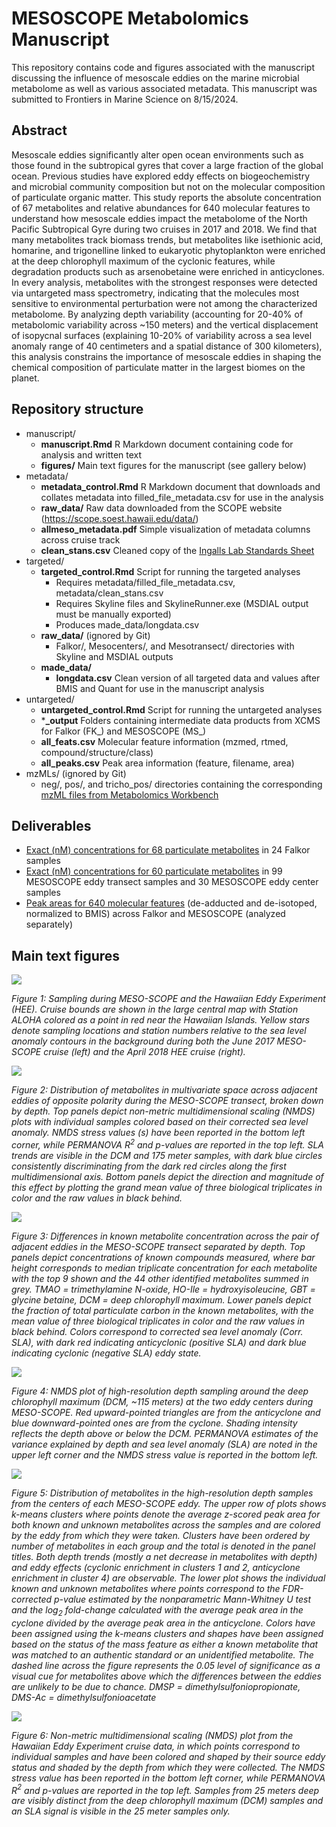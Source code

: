 # MESOSCOPE Metabolomics Manuscript

This repository contains code and figures associated with the manuscript discussing the influence of mesoscale eddies on the marine microbial metabolome as well as various associated metadata. This manuscript was submitted to Frontiers in Marine Science on 8/15/2024.

## Abstract
Mesoscale eddies significantly alter open ocean environments such as those found in the subtropical gyres that cover a large fraction of the global ocean. Previous studies have explored eddy effects on biogeochemistry and microbial community composition but not on the molecular composition of particulate organic matter. This study reports the absolute concentration of 67 metabolites and relative abundances for 640 molecular features to understand how mesoscale eddies impact the metabolome of the North Pacific Subtropical Gyre during two cruises in 2017 and 2018. We find that many metabolites track biomass trends, but metabolites like isethionic acid, homarine, and trigonelline linked to eukaryotic phytoplankton were enriched at the deep chlorophyll maximum of the cyclonic features, while degradation products such as arsenobetaine were enriched in anticyclones. In every analysis, metabolites with the strongest responses were detected via untargeted mass spectrometry, indicating that the molecules most sensitive to environmental perturbation were not among the characterized metabolome. By analyzing depth variability (accounting for 20-40% of metabolomic variability across ~150 meters) and the vertical displacement of isopycnal surfaces (explaining 10-20% of variability across a sea level anomaly range of 40 centimeters and a spatial distance of 300 kilometers), this analysis constrains the importance of mesoscale eddies in shaping the chemical composition of particulate matter in the largest biomes on the planet.

## Repository structure

  - manuscript/
    - **manuscript.Rmd** R Markdown document containing code for analysis and written text
    - **figures/** Main text figures for the manuscript (see gallery below)
  - metadata/
    - **metadata_control.Rmd** R Markdown document that downloads and collates metadata into filled_file_metadata.csv for use in the analysis
    - **raw_data/** Raw data downloaded from the SCOPE website (https://scope.soest.hawaii.edu/data/)
    - **allmeso_metadata.pdf** Simple visualization of metadata columns across cruise track
    - **clean_stans.csv** Cleaned copy of the [Ingalls Lab Standards Sheet](https://github.com/IngallsLabUW/Ingalls_Standards)
  - targeted/
    - **targeted_control.Rmd** Script for running the targeted analyses
      - Requires metadata/filled_file_metadata.csv, metadata/clean_stans.csv
      - Requires Skyline files and SkylineRunner.exe (MSDIAL output must be manually exported)
      - Produces made_data/longdata.csv
    - **raw_data/** (ignored by Git)
      - Falkor/, Mesocenters/, and Mesotransect/ directories with Skyline and MSDIAL outputs
    - **made_data/**
      - **longdata.csv** Clean version of all targeted data and values after BMIS and Quant for use in the manuscript analysis
  - untargeted/
    - **untargeted_control.Rmd** Script for running the untargeted analyses
    - ***_output** Folders containing intermediate data products from XCMS for Falkor (FK_) and MESOSCOPE (MS_)
    - **all_feats.csv** Molecular feature information (mzmed, rtmed, compound/structure/class)
    - **all_peaks.csv** Peak area information (feature, filename, area)
  - mzMLs/ (ignored by Git)
    - neg/, pos/, and tricho_pos/ directories containing the corresponding [mzML files from Metabolomics Workbench](http://dx.doi.org/10.21228/M82719)

## Deliverables

  - [Exact (nM) concentrations for 68 particulate metabolites](targeted/Falkor_Targeted_nM.xlsx) in 24 Falkor samples
  - [Exact (nM) concentrations for 60 particulate metabolites](targeted/Falkor_Targeted_nM.xlsx) in 99 MESOSCOPE eddy transect samples and 30 MESOSCOPE eddy center samples
  - [Peak areas for 640 molecular features](untargeted/all_peaks.csv) (de-adducted and de-isotoped, normalized to BMIS) across Falkor and MESOSCOPE (analyzed separately)

## Main text figures

![](manuscript/figures/fig_1_MapForWill_v3.jpg)

*Figure 1: Sampling during MESO-SCOPE and the Hawaiian Eddy Experiment (HEE). Cruise bounds are shown in the large central map with Station ALOHA colored as a point in red near the Hawaiian Islands. Yellow stars denote sampling locations and station numbers relative to the sea level anomaly contours in the background during both the June 2017 MESO-SCOPE cruise (left) and the April 2018 HEE cruise (right).*

![](manuscript/figures/lowres/fig_2_nmds_and_med_metab.tif)

*Figure 2: Distribution of metabolites in multivariate space across adjacent eddies of opposite polarity during the MESO-SCOPE transect, broken down by depth. Top panels depict non-metric multidimensional scaling (NMDS) plots with individual samples colored based on their corrected sea level anomaly. NMDS stress values (s) have been reported in the bottom left corner, while PERMANOVA R$^2$ and p-values are reported in the top left. SLA trends are visible in the DCM and 175 meter samples, with dark blue circles consistently discriminating from the dark red circles along the first multidimensional axis. Bottom panels depict the direction and magnitude of this effect by plotting the grand mean value of three biological triplicates in color and the raw values in black behind.*

![](manuscript/figures/lowres/fig_3_targ_gp_w_sla_frac.tif)

*Figure 3: Differences in known metabolite concentration across the pair of adjacent eddies in the MESO-SCOPE transect separated by depth. Top panels depict concentrations of known compounds measured, where bar height corresponds to median triplicate concentration for each metabolite with the top 9 shown and the 44 other identified metabolites summed in grey. TMAO = trimethylamine N-oxide, HO-Ile = hydroxyisoleucine, GBT = glycine betaine, DCM = deep chlorophyll maximum. Lower panels depict the fraction of total particulate carbon in the known metabolites, with the mean value of three biological triplicates in color and the raw values in black behind. Colors correspond to corrected sea level anomaly (Corr. SLA), with dark red indicating anticyclonic (positive SLA) and dark blue indicating cyclonic (negative SLA) eddy state.*

![](manuscript/figures/lowres/fig_4_MC_nmds_gp.tif)

*Figure 4: NMDS plot of high-resolution depth sampling around the deep chlorophyll maximum (DCM, ~115 meters) at the two eddy centers during MESO-SCOPE. Red upward-pointed triangles are from the anticyclone and blue downward-pointed ones are from the cyclone. Shading intensity reflects the depth above or below the DCM. PERMANOVA estimates of the variance explained by depth and sea level anomaly (SLA) are noted in the upper left corner and the NMDS stress value is reported in the bottom left.*

![](manuscript/figures/lowres/fig_5_kclust_volcano_gp.tif)

*Figure 5: Distribution of metabolites in the high-resolution depth samples from the centers of each MESO-SCOPE eddy. The upper row of plots shows k-means clusters where points denote the average z-scored peak area for both known and unknown metabolites across the samples and are colored by the eddy from which they were taken. Clusters have been ordered by number of metabolites in each group and the total is denoted in the panel titles. Both depth trends (mostly a net decrease in metabolites with depth) and eddy effects (cyclonic enrichment in clusters 1 and 2, anticyclone enrichment in cluster 4) are observable. The lower plot shows the individual known and unknown metabolites where points correspond to the FDR-corrected p-value estimated by the nonparametric Mann-Whitney U test and the log$_2$ fold-change calculated with the average peak area in the cyclone divided by the average peak area in the anticyclone. Colors have been assigned using the k-means clusters and shapes have been assigned based on the status of the mass feature as either a known metabolite that was matched to an authentic standard or an unidentified metabolite. The dashed line across the figure represents the 0.05 level of significance as a visual cue for metabolites above which the differences between the eddies are unlikely to be due to chance. DMSP = dimethylsulfoniopropionate, DMS-Ac = dimethylsulfonioacetate*

![](manuscript/figures/lowres/fig_6_fk_nmdsplot.tif)

*Figure 6: Non-metric multidimensional scaling (NMDS) plot from the Hawaiian Eddy Experiment cruise data, in which points correspond to individual samples and have been colored and shaped by their source eddy status and shaded by the depth from which they were collected. The NMDS stress value has been reported in the bottom left corner, while PERMANOVA R$^2$ and p-values are reported in the top left. Samples from 25 meters deep are visibly distinct from the deep chlorophyll maximum (DCM) samples and an SLA signal is visible in the 25 meter samples only.*
